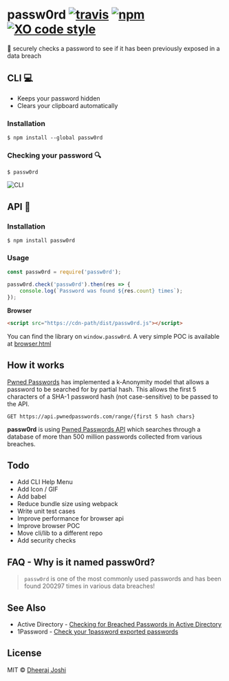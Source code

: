 # passw0rd [![travis][travis-image]][travis-url] [![npm][npm-image]][npm-url] [![XO code style][xo-image]][xo-url]

[travis-image]: https://img.shields.io/travis/djadmin/passw0rd/master.svg
[travis-url]: https://travis-ci.org/djadmin/passw0rd
[npm-image]: https://img.shields.io/npm/v/passw0rd.svg
[npm-url]: https://npmjs.org/package/passw0rd
[xo-image]: https://img.shields.io/badge/code_style-XO-5ed9c7.svg
[xo-url]: https://github.com/xojs/xo

🔑 securely checks a password to see if it has been previously exposed in a data breach

## CLI 💻

* Keeps your password hidden
* Clears your clipboard automatically

### Installation

```$ npm install --global passw0rd```

### Checking your password 🔍

```$ passw0rd```

![CLI](./screenshot.png)


## API 📝

### Installation

```$ npm install passw0rd```

### Usage

```js
const passw0rd = require('passw0rd');

passw0rd.check('passw0rd').then(res => {
	console.log(`Password was found ${res.count} times`);
});
```

**Browser**
```html
<script src="https://cdn-path/dist/passw0rd.js"></script>
```
You can find the library on `window.passw0rd`. A very simple POC is available at [browser.html](./browser.html)

## How it works

[Pwned Passwords](https://www.troyhunt.com/ive-just-launched-pwned-passwords-version-2/) has implemented a k-Anonymity model that allows a password to be searched for by partial hash. This allows the first 5 characters of a SHA-1 password hash (not case-sensitive) to be passed to the API.

`GET https://api.pwnedpasswords.com/range/{first 5 hash chars}`

**passw0rd** is using [Pwned Passwords API](https://haveibeenpwned.com/API/v2#PwnedPasswords) which searches through a database of more than 500 million passwords collected from various breaches.

## Todo

* Add CLI Help Menu
* Add Icon / GIF
* Add babel
* Reduce bundle size using webpack
* Write unit test cases
* Improve performance for browser api
* Improve browser POC
* Move cli/lib to a different repo
* Add security checks

## FAQ - Why is it named passw0rd?

> `passw0rd` is one of the most commonly used passwords and has been found 200297 times in various data breaches!

## See Also

* Active Directory - [Checking for Breached Passwords in Active Directory](https://jacksonvd.com/checking-for-breached-passwords-ad-using-k-anonymity/)
* 1Password - [Check your 1password exported passwords](https://github.com/eblin/1passpwnedcheck)

## License

MIT © [Dheeraj Joshi](https://djadmin.in)